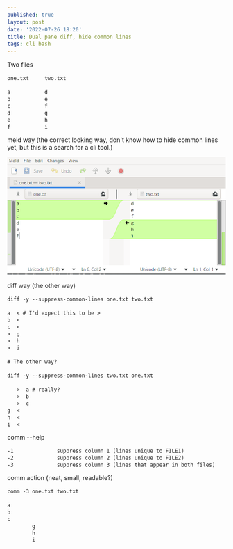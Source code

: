 ```yaml
---
published: true
layout: post
date: '2022-07-26 18:20'
title: Dual pane diff, hide common lines
tags: cli bash 
---
```

Two files

    one.txt     two.txt

    a           d
    b           e
    c           f
    d           g
    e           h
    f           i

meld way (the correct looking way, don't know how to hide common lines yet, but this is a search for a cli tool.)

![meld](/public/meld.png)

diff way (the other way)

    diff -y --suppress-common-lines one.txt two.txt

    a  < # I'd expect this to be >
    b  <
    c  <
    >  g
    >  h
    >  i

    # The other way?

    diff -y --suppress-common-lines two.txt one.txt
        
       >  a # really?
       >  b
       >  c
    g  <
    h  <
    i  <

comm --help

    -1              suppress column 1 (lines unique to FILE1)
    -2              suppress column 2 (lines unique to FILE2)
    -3              suppress column 3 (lines that appear in both files)

comm action (neat, small, readable?)

    comm -3 one.txt two.txt

    a
    b
    c
            g
            h
            i